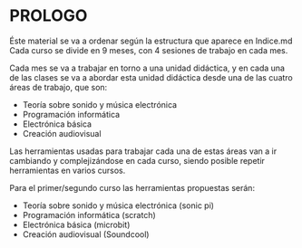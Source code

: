 # PROLOGO

Éste material se va a ordenar según la estructura que aparece en Indice.md
Cada curso se divide en 9 meses, con 4 sesiones de trabajo en cada mes.

Cada mes se va a trabajar en torno a una unidad didáctica, y en cada una de
las clases se va a abordar esta unidad didáctica desde una de las cuatro áreas
de trabajo, que son:

- Teoría sobre sonido y música electrónica
- Programación informática
- Electrónica básica
- Creación audiovisual

Las herramientas usadas para trabajar cada una de estas áreas van a ir cambiando
y complejizándose en cada curso, siendo posible repetir herramientas en varios cursos.

Para el primer/segundo curso las herramientas propuestas serán:

- Teoría sobre sonido y música electrónica (sonic pi)
- Programación informática (scratch)
- Electrónica básica (microbit)
- Creación audiovisual (Soundcool)

